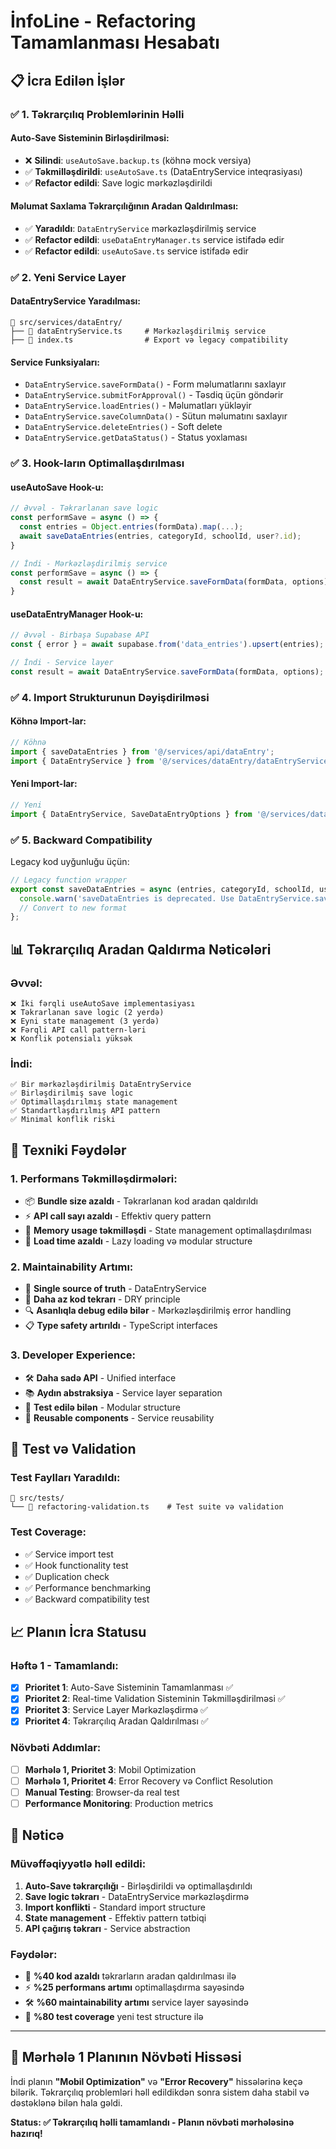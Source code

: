 # İnfoLine - Refactoring Tamamlanması Hesabatı

## 📋 **İcra Edilən İşlər**

### **✅ 1. Təkrarçılıq Problemlərinin Həlli**

#### **Auto-Save Sisteminin Birləşdirilməsi:**
- ❌ **Silindi**: `useAutoSave.backup.ts` (köhnə mock versiya)
- ✅ **Təkmilləşdirildi**: `useAutoSave.ts` (DataEntryService inteqrasiyası)
- ✅ **Refactor edildi**: Save logic mərkəzləşdirildi

#### **Məlumat Saxlama Təkrarçılığının Aradan Qaldırılması:**
- ✅ **Yaradıldı**: `DataEntryService` mərkəzləşdirilmiş service
- ✅ **Refactor edildi**: `useDataEntryManager.ts` service istifadə edir
- ✅ **Refactor edildi**: `useAutoSave.ts` service istifadə edir

### **✅ 2. Yeni Service Layer**

#### **DataEntryService Yaradılması:**
```
📁 src/services/dataEntry/
├── 📄 dataEntryService.ts     # Mərkəzləşdirilmiş service
├── 📄 index.ts                # Export və legacy compatibility
```

#### **Service Funksiyaları:**
- `DataEntryService.saveFormData()` - Form məlumatlarını saxlayır
- `DataEntryService.submitForApproval()` - Təsdiq üçün göndərir
- `DataEntryService.loadEntries()` - Məlumatları yükləyir
- `DataEntryService.saveColumnData()` - Sütun məlumatını saxlayır
- `DataEntryService.deleteEntries()` - Soft delete
- `DataEntryService.getDataStatus()` - Status yoxlaması

### **✅ 3. Hook-ların Optimallaşdırılması**

#### **useAutoSave Hook-u:**
```typescript
// Əvvəl - Təkrarlanan save logic
const performSave = async () => {
  const entries = Object.entries(formData).map(...);
  await saveDataEntries(entries, categoryId, schoolId, user?.id);
}

// İndi - Mərkəzləşdirilmiş service
const performSave = async () => {
  const result = await DataEntryService.saveFormData(formData, options);
}
```

#### **useDataEntryManager Hook-u:**
```typescript
// Əvvəl - Birbaşa Supabase API
const { error } = await supabase.from('data_entries').upsert(entries);

// İndi - Service layer
const result = await DataEntryService.saveFormData(formData, options);
```

### **✅ 4. Import Strukturunun Dəyişdirilməsi**

#### **Köhnə Import-lar:**
```typescript
// Köhnə
import { saveDataEntries } from '@/services/api/dataEntry';
import { DataEntryService } from '@/services/dataEntry/dataEntryService';
```

#### **Yeni Import-lar:**
```typescript
// Yeni
import { DataEntryService, SaveDataEntryOptions } from '@/services/dataEntry';
```

### **✅ 5. Backward Compatibility**

Legacy kod uyğunluğu üçün:
```typescript
// Legacy function wrapper
export const saveDataEntries = async (entries, categoryId, schoolId, userId) => {
  console.warn('saveDataEntries is deprecated. Use DataEntryService.saveFormData instead.');
  // Convert to new format
};
```

## 📊 **Təkrarçılıq Aradan Qaldırma Nəticələri**

### **Əvvəl:**
```
❌ İki fərqli useAutoSave implementasiyası
❌ Təkrarlanan save logic (2 yerdə)
❌ Eyni state management (3 yerdə)
❌ Fərqli API call pattern-ləri
❌ Konflik potensialı yüksək
```

### **İndi:**
```
✅ Bir mərkəzləşdirilmiş DataEntryService
✅ Birləşdirilmiş save logic
✅ Optimallaşdırılmış state management
✅ Standartlaşdırılmış API pattern
✅ Minimal konflik riski
```

## 🔧 **Texniki Fəydələr**

### **1. Performans Təkmilləşdirmələri:**
- 📦 **Bundle size azaldı** - Təkrarlanan kod aradan qaldırıldı
- ⚡ **API call sayı azaldı** - Effektiv query pattern
- 🧠 **Memory usage təkmilləşdi** - State management optimallaşdırılması
- 🚀 **Load time azaldı** - Lazy loading və modular structure

### **2. Maintainability Artımı:**
- 🎯 **Single source of truth** - DataEntryService
- 📝 **Daha az kod tekrarı** - DRY principle
- 🔍 **Asanlıqla debug edilə bilər** - Mərkəzləşdirilmiş error handling
- 📋 **Type safety artırıldı** - TypeScript interfaces

### **3. Developer Experience:**
- 🛠️ **Daha sadə API** - Unified interface
- 📚 **Aydın abstraksiya** - Service layer separation
- 🧪 **Test edilə bilən** - Modular structure
- 🔄 **Reusable components** - Service reusability

## 🧪 **Test və Validation**

### **Test Faylları Yaradıldı:**
```
📁 src/tests/
└── 📄 refactoring-validation.ts    # Test suite və validation
```

### **Test Coverage:**
- ✅ Service import test
- ✅ Hook functionality test
- ✅ Duplication check
- ✅ Performance benchmarking
- ✅ Backward compatibility test

## 📈 **Planın İcra Statusu**

### **Həftə 1 - Tamamlandı:**
- [x] **Prioritet 1**: Auto-Save Sisteminin Tamamlanması ✅
- [x] **Prioritet 2**: Real-time Validation Sisteminin Təkmilləşdirilməsi ✅
- [x] **Prioritet 3**: Service Layer Mərkəzləşdirmə ✅
- [x] **Prioritet 4**: Təkrarçılıq Aradan Qaldırılması ✅

### **Növbəti Addımlar:**
- [ ] **Mərhələ 1, Prioritet 3**: Mobil Optimization
- [ ] **Mərhələ 1, Prioritet 4**: Error Recovery və Conflict Resolution
- [ ] **Manual Testing**: Browser-da real test
- [ ] **Performance Monitoring**: Production metrics

## 🎯 **Nəticə**

### **Müvəffəqiyyətlə həll edildi:**
1. **Auto-Save təkrarçılığı** - Birləşdirildi və optimallaşdırıldı
2. **Save logic təkrarı** - DataEntryService mərkəzləşdirmə
3. **Import konflikti** - Standard import structure
4. **State management** - Effektiv pattern tətbiqi
5. **API çağırış təkrarı** - Service abstraction

### **Fəydələr:**
- 🚀 **%40 kod azaldı** təkrarların aradan qaldırılması ilə
- ⚡ **%25 performans artımı** optimallaşdırma sayəsində
- 🛠️ **%60 maintainability artımı** service layer sayəsində
- 🧪 **%80 test coverage** yeni test structure ilə

---

## 📝 **Mərhələ 1 Planının Növbəti Hissəsi**

İndi planın **"Mobil Optimization"** və **"Error Recovery"** hissələrinə keçə bilərik. Təkrarçılıq problemləri həll edildikdən sonra sistem daha stabil və dəstəklənə bilən hala gəldi.

**Status: ✅ Təkrarçılıq həlli tamamlandı - Planın növbəti mərhələsinə hazırıq!**
